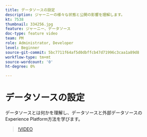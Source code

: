 ```yaml
---
title: データソースの設定
description: ジャーニーの様々な状態と公開の影響を理解します。
kt: 7538
thumbnail: 334256.jpg
feature: ジャーニー、データソース
doc-type: feature video
team: PM
role: Administrator, Developer
level: Beginner
source-git-commit: 5bc7711f64af5d0dbffcb47d71996c3caa1a89d8
workflow-type: tm+mt
source-wordcount: '0'
ht-degree: 0%

---
```



# データソースの設定

データソースとは何かを理解し、データソースと外部データソースのExperience Platform方法を学びます。

>[!VIDEO](https://video.tv.adobe.com/v/334256?quality=12)
